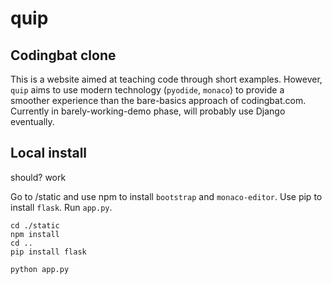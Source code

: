 # quip
## Codingbat clone

This is a website aimed at teaching code through short examples. However, `quip` aims to use modern technology (`pyodide`, `monaco`) to provide a smoother experience than the bare-basics approach of codingbat.com. Currently in barely-working-demo phase, will probably use Django eventually.


## Local install

should? work

Go to /static and use npm to install `bootstrap` and `monaco-editor`. 
Use pip to install `flask`.
Run `app.py`.

```
cd ./static
npm install
cd ..
pip install flask

python app.py
```